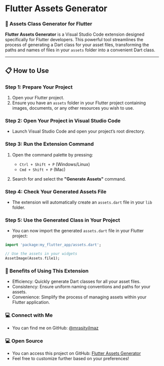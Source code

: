 # Flutter Assets Generator

### 🚀 Assets Class Generator for Flutter

**Flutter Assets Generator** is a Visual Studio Code extension designed specifically for Flutter developers. This powerful tool streamlines the process of generating a Dart class for your asset files, transforming the paths and names of files in your `assets` folder into a convenient Dart class.

---

## 📋 How to Use

### Step 1: Prepare Your Project

1. Open your Flutter project.
2. Ensure you have an `assets` folder in your Flutter project containing images, documents, or any other resources you wish to use.

### Step 2: Open Your Project in Visual Studio Code

- Launch Visual Studio Code and open your project’s root directory.

### Step 3: Run the Extension Command

1. Open the command palette by pressing:

   - `Ctrl + Shift + P` (Windows/Linux)
   - `Cmd + Shift + P` (Mac)

2. Search for and select the **"Generate Assets"** command.

### Step 4: Check Your Generated Assets File

- The extension will automatically create an `assets.dart` file in your `lib` folder.

### Step 5: Use the Generated Class in Your Project

- You can now import the generated `assets.dart` file in your Flutter project:

```dart
import 'package:my_flutter_app/assets.dart';

// Use the assets in your widgets
AssetImage(Assets.file1);
```

### 🎉 Benefits of Using This Extension

- Efficiency: Quickly generate Dart classes for all your asset files.
- Consistency: Ensure uniform naming conventions and paths for your assets.
- Convenience: Simplify the process of managing assets within your Flutter application.

### 💻 Connect with Me

- You can find me on GitHub: [@mrasityilmaz](https://github.com/mrasityilmaz/)

### 💻 Open Source

- You can access this project on GitHub: [Flutter Assets Generator](https://github.com/mrasityilmaz/flutter-assets-generator)
- Feel free to customize further based on your preferences!
